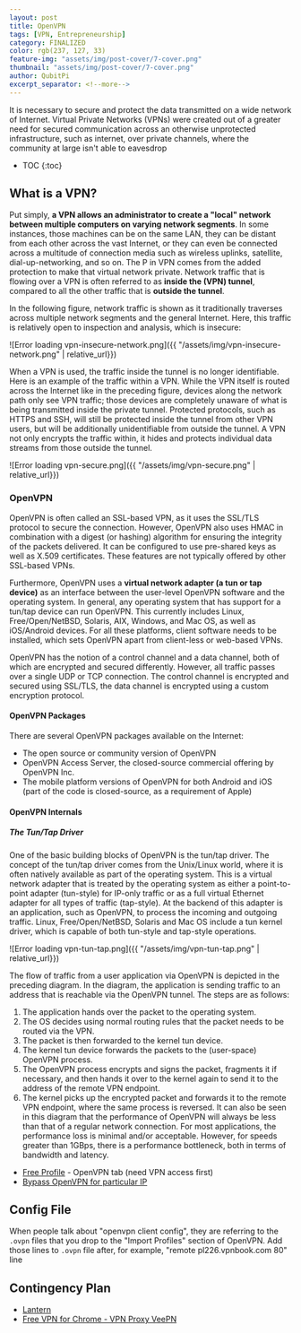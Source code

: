```yaml
---
layout: post
title: OpenVPN
tags: [VPN, Entrepreneurship]
category: FINALIZED
color: rgb(237, 127, 33)
feature-img: "assets/img/post-cover/7-cover.png"
thumbnail: "assets/img/post-cover/7-cover.png"
author: QubitPi
excerpt_separator: <!--more-->
---
```


It is necessary to secure and protect the data transmitted on a wide network of Internet. Virtual Private Networks (VPNs)
were created out of a greater need for secured communication across an otherwise unprotected infrastructure, such as 
internet, over private channels, where the community at large isn't able to eavesdrop

<!--more-->

* TOC
{:toc}

What is a VPN?
--------------

Put simply, **a VPN allows an administrator to create a "local" network between multiple computers on varying network 
segments**. In some instances, those machines can be on the same LAN, they can be distant from each other across the
vast Internet, or they can even be connected across a multitude of connection media such as wireless uplinks, satellite, 
dial-up-networking, and so on. The P in VPN comes from the added protection to make that virtual network private.
Network traffic that is flowing over a VPN is often referred to as **inside the (VPN) tunnel**, compared to all the
other traffic that is **outside the tunnel**.

In the following figure, network traffic is shown as it traditionally traverses across multiple network segments and the 
general Internet. Here, this traffic is relatively open to inspection and analysis, which is insecure:

![Error loading vpn-insecure-network.png]({{ "/assets/img/vpn-insecure-network.png" | relative_url}})

When a VPN is used, the traffic inside the tunnel is no longer identifiable. Here is an example of the traffic within a 
VPN. While the VPN itself is routed across the Internet like in the preceding figure, devices along the network path
only see VPN traffic; those devices are completely unaware of what is being transmitted inside the private tunnel. 
Protected protocols, such as HTTPS and SSH, will still be protected inside the tunnel from other VPN users, but will be 
additionally unidentifiable from outside the tunnel. A VPN not only encrypts the traffic within, it hides and protects 
individual data streams from those outside the tunnel.

![Error loading vpn-secure.png]({{ "/assets/img/vpn-secure.png" | relative_url}})

### OpenVPN

OpenVPN is often called an SSL-based VPN, as it uses the SSL/TLS protocol to secure the connection. However, OpenVPN
also uses HMAC in combination with a digest (or hashing) algorithm for ensuring the integrity of the packets delivered.
It can be configured to use pre-shared keys as well as X.509 certificates. These features are not typically offered by 
other SSL-based VPNs.

Furthermore, OpenVPN uses a **virtual network adapter (a tun or tap device)** as an interface between the user-level 
OpenVPN software and the operating system. In general, any operating system that has support for a tun/tap device can
run OpenVPN. This currently includes Linux, Free/Open/NetBSD, Solaris, AIX, Windows, and Mac OS, as well as iOS/Android 
devices. For all these platforms, client software needs to be installed, which sets OpenVPN apart from client-less
or web-based VPNs.

OpenVPN has the notion of a control channel and a data channel, both of which are encrypted and secured differently. 
However, all traffic passes over a single UDP or TCP connection. The control channel is encrypted and secured using 
SSL/TLS, the data channel is encrypted using a custom encryption protocol.

#### OpenVPN Packages

There are several OpenVPN packages available on the Internet:

* The open source or community version of OpenVPN
* OpenVPN Access Server, the closed-source commercial offering by OpenVPN Inc.
* The mobile platform versions of OpenVPN for both Android and iOS (part of the code is closed-source, as a requirement
  of Apple)

#### OpenVPN Internals

##### The Tun/Tap Driver

One of the basic building blocks of OpenVPN is the tun/tap driver. The concept of the tun/tap driver comes from the 
Unix/Linux world, where it is often natively available as part of the operating system. This is a virtual network
adapter that is treated by the operating system as either a point-to-point adapter (tun-style) for IP-only traffic or as
a full virtual Ethernet adapter for all types of traffic (tap-style). At the backend of this adapter is an application, 
such as OpenVPN, to process the incoming and outgoing traffic. Linux, Free/Open/NetBSD, Solaris and Mac OS include a tun 
kernel driver, which is capable of both tun-style and tap-style operations.

![Error loading vpn-tun-tap.png]({{ "/assets/img/vpn-tun-tap.png" | relative_url}})

The flow of traffic from a user application via OpenVPN is depicted in the preceding diagram. In the diagram, the 
application is sending traffic to an address that is reachable via the OpenVPN tunnel. The steps are as follows:

1. The application hands over the packet to the operating system.
2. The OS decides using normal routing rules that the packet needs to be routed via the VPN.
3. The packet is then forwarded to the kernel tun device.
4. The kernel tun device forwards the packets to the (user-space) OpenVPN process.
5. The OpenVPN process encrypts and signs the packet, fragments it if necessary, and then hands it over to the kernel 
   again to send it to the address of the remote VPN endpoint.
6. The kernel picks up the encrypted packet and forwards it to the remote VPN endpoint, where the same process is
   reversed. It can also be seen in this diagram that the performance of OpenVPN will always be less than that of a 
   regular network connection. For most applications, the performance loss is minimal and/or acceptable. However, for 
   speeds greater than 1GBps, there is a performance bottleneck, both in terms of bandwidth and latency.


* [Free Profile](https://www.vpnbook.com/) - OpenVPN tab (need VPN access first)
* [Bypass OpenVPN for particular IP](https://serverfault.com/a/487471)

## Config File

When people talk about "openvpn client config", they are referring to the `.ovpn` files that you drop to the
"Import Profiles" section of OpenVPN. Add those lines to `.ovpn` file after, for example, "remote pl226.vpnbook.com 80"
line

## Contingency Plan

* [Lantern](https://github.com/getlantern/download)
* [Free VPN for Chrome - VPN Proxy VeePN](https://chrome.google.com/webstore/detail/free-vpn-for-chrome-vpn-p/majdfhpaihoncoakbjgbdhglocklcgno?hl=en)
